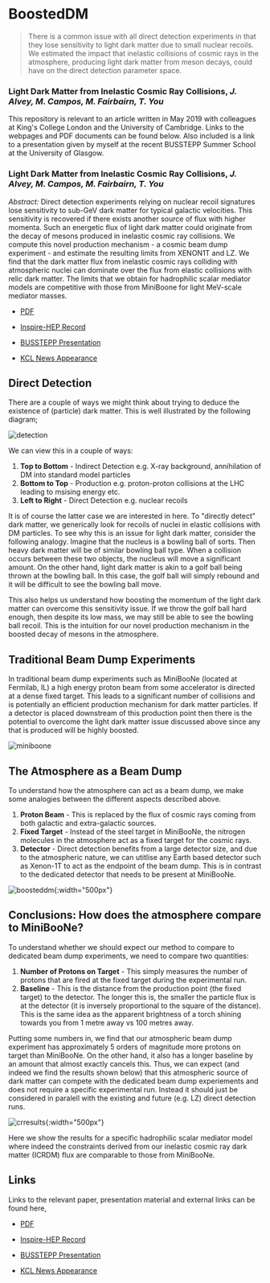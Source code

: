 # BoostedDM

> There is a common issue with all direct detection experiments in that they lose sensitivity to light dark matter due to small nuclear recoils. We estimated the impact that inelastic collisions of cosmic rays in the atmosphere, producing light dark matter from meson decays, could have on the direct detection parameter space.
### Light Dark Matter from Inelastic Cosmic Ray Collisions, *J. Alvey, M. Campos, M. Fairbairn, T. You*

This repository is relevant to an article written in May 2019 with colleagues at King's College London and the University of Cambridge. Links to the webpages and PDF documents can be found below. Also included is a link to a presentation given by myself at the recent BUSSTEPP Summer School at the University of Glasgow.

### Light Dark Matter from Inelastic Cosmic Ray Collisions, *J. Alvey, M. Campos, M. Fairbairn, T. You*

*Abstract:* Direct detection experiments relying on nuclear recoil signatures lose sensitivity to sub-GeV dark matter for typical galactic velocities. This sensitivity is recovered if there exists another source of flux with higher momenta. Such an energetic flux of light dark matter could originate from the decay of mesons produced in inelastic cosmic ray collisions. We compute this novel production mechanism - a cosmic beam dump experiment - and estimate the resulting limits from XENON1T and LZ. We find that the dark matter flux from inelastic cosmic rays colliding with atmospheric nuclei can dominate over the flux from elastic collisions with relic dark matter. The limits that we obtain for hadrophilic scalar mediator models are competitive with those from MiniBoone for light MeV-scale mediator masses.

* <a href="https://arxiv.org/pdf/1905.05776.pdf" target="blank_"><i class="fa fa-file-pdf-o" aria-hidden="true"></i> PDF</a> 

* <a href="http://inspirehep.net/record/1735134" target="blank_"><i class="fa fa-external-link" aria-hidden="true"></i> Inspire-HEP Record</a>

* <a href="https://james-alvey-42.github.io/assets/pdf/beam-dump.pdf" target="blank_"><i class="fa fa-file-pdf-o" aria-hidden="true"></i> BUSSTEPP Presentation</a>

* <a href="https://www.kcl.ac.uk/news/changing-the-way-we-search-for-dark-matter" target="blank_"><i class="fa fa-rss" aria-hidden="true"></i> KCL News Appearance</a>

## Direct Detection

There are a couple of ways we might think about trying to deduce the existence of (particle) dark matter. This is well illustrated by the following diagram;

![detection](img/detection.png)

We can view this in a couple of ways:

1. **Top to Bottom** - Indirect Detection e.g. X-ray background, annihilation of DM into standard model particles
2. **Bottom to Top** - Production e.g. proton-proton collisions at the LHC leading to msising energy etc.
3. **Left to Right** - Direct Detection e.g. nuclear recoils

It is of course the latter case we are interested in here. To "directly detect" dark matter, we generically look for recoils of nuclei in elastic collisions with DM particles. To see why this is an issue for light dark matter, consider the following analogy. Imagine that the nucleus is a bowling ball of sorts. Then heavy dark matter will be of similar bowling ball type. When a collision occurs between these two objects, the nucleus will move a significant amount. On the other hand, light dark matter is akin to a golf ball being thrown at the bowling ball. In this case, the golf ball will simply rebound and it will be difficult to see the bowling ball move.

This also helps us understand how boosting the momentum of the light dark matter can overcome this sensitivity issue. If we throw the golf ball hard enough, then despite its low mass, we may still be able to see the bowling ball recoil. This is the intuition for our novel production mechanism in the boosted decay of mesons in the atmosphere.

## Traditional Beam Dump Experiments

In traditional beam dump experiments such as MiniBooNe (located at Fermilab, IL) a high energy proton beam from some accelerator is directed at a dense fixed target. This leads to a significant number of collisions and is potentially an efficient production mechanism for dark matter particles. If a detector is placed downstream of this production point then there is the potential to overcome the light dark matter issue discussed above since any that is produced will be highly boosted.

![miniboone](img/miniboone.png)

## The Atmosphere as a Beam Dump

To understand how the atmosphere can act as a beam dump, we make some analogies between the different aspects described above.

1. **Proton Beam** - This is replaced by the flux of cosmic rays coming from both galactic and extra-galactic sources.
2. **Fixed Target** - Instead of the steel target in MiniBooNe, the nitrogen molecules in the atmosphere act as a fixed target for the cosmic rays.
3. **Detector** - Direct detection benefits from a large detector size, and due to the atmospheric nature, we can utitlise any Earth based detector such as Xenon-1T to act as the endpoint of the beam dump. This is in contrast to the dedicated detector that needs to be present at MiniBooNe.

![boosteddm](img/boosteddm.png){:width="500px"}

## Conclusions: How does the atmosphere compare to MiniBooNe?

To understand whether we should expect our method to compare to dedicated beam dump experiments, we need to compare two quantities:

1. **Number of Protons on Target** - This simply measures the number of protons that are fired at the fixed target during the experimental run.
2. **Baseline** - This is the distance from the production point (the fixed target) to the detector. The longer this is, the smaller the particle flux is at the detector (it is inversely proportional to the square of the distance). This is the same idea as the apparent brightness of a torch shining towards you from 1 metre away vs 100 metres away.

Putting some numbers in, we find that our atmospheric beam dump experiment has approximately 5 orders of magnitude more protons on target than MiniBooNe. On the other hand, it also has a longer baseline by an amount that almost exactly cancels this. Thus, we can expect (and indeed we find the results shown below) that this atmospheric source of dark matter can compete with the dedicated beam dump experiements and does not require a specific experimental run. Instead it should just be considered in paralell with the existing and future (e.g. LZ) direct detection runs.

![crresults](img/crresults.png){:width="500px"}

Here we show the results for a specific hadrophilic scalar mediator model where indeed the constraints derived from our inelastic cosmic ray dark matter (ICRDM) flux are comparable to those from MiniBooNe.

## Links

Links to the relevant paper, presentation material and external links can be found here,

* <a href="https://arxiv.org/pdf/1905.05776.pdf" target="blank_"><i class="fa fa-file-pdf-o" aria-hidden="true"></i> PDF</a> 

* <a href="http://inspirehep.net/record/1735134" target="blank_"><i class="fa fa-external-link" aria-hidden="true"></i> Inspire-HEP Record</a>

* <a href="{{site.baseurl}}/assets/pdf/beam-dump.pdf" target="blank_"><i class="fa fa-file-pdf-o" aria-hidden="true"></i> BUSSTEPP Presentation</a>

* <a href="https://www.kcl.ac.uk/news/changing-the-way-we-search-for-dark-matter" target="blank_"><i class="fa fa-rss" aria-hidden="true"></i> KCL News Appearance</a>